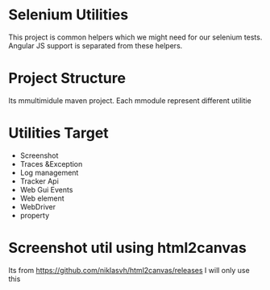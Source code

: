 # Selenium Utilities
This project is common helpers which we might need for our selenium tests. 
Angular JS support is separated from these helpers. 

# Project Structure 
Its mmultimidule maven project. 
Each mmodule represent different utilitie

# Utilities Target 
- Screenshot
- Traces &Exception 
- Log management 
- Tracker Api
- Web Gui Events
- Web element
- WebDriver
- property


# Screenshot util using html2canvas
Its from https://github.com/niklasvh/html2canvas/releases
I will only use this 
